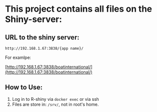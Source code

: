 # This project contains all files on the Shiny-server:

## URL to the shiny server:
`http://192.168.1.67:3838/{app name}/`

For examlpe:

[http://192.168.1.67:3838/boatinternational/](http://192.168.1.67:3838/boatinternational/)

## How to Use:
1. Log in to R-shiny via `docker exec` or via ssh
2. Files are store in: `/srv/`, not in root's home.